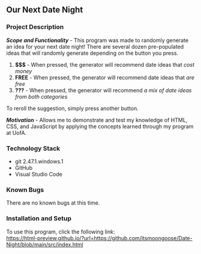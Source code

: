 ## __Our Next Date Night__
### __Project Description__
__*Scope and Functionality*__ - This program was made to randomly generate an idea for your next date night! There are several dozen pre-populated ideas that will randomly generate depending on the button you press.

1. __$$$__ - When pressed, the generator will recommend date ideas that *cost money*
2. __FREE__ - When pressed, the generator will recommend date ideas that *are free*
3. __???__ - When pressed, the generator will recommend *a mix of date ideas from both categories*

To reroll the suggestion, simply press another button.

__*Motivation*__ - Allows me to demonstrate and test my knowledge of HTML, CSS, and JavaScript by applying the concepts learned through my program at UofA.

### __Technology Stack__
- git 2.47.1.windows.1
- GitHub
- Visual Studio Code

### __Known Bugs__
There are no known bugs at this time.

### __Installation and Setup__

To use this program, click the following link:\
https://html-preview.github.io/?url=https://github.com/itsmoongoose/Date-Night/blob/main/src/index.html
